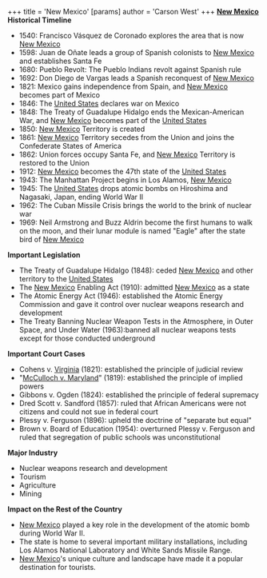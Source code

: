 +++
 title = 'New Mexico'
[params]
	author = 'Carson West'
+++
**[New Mexico](./../new-mexico/) Historical Timeline**
- 1540: Francisco Vásquez de Coronado explores the area that is now [New Mexico](./../new-mexico/)
- 1598: Juan de Oñate leads a group of Spanish colonists to [New Mexico](./../new-mexico/) and establishes Santa Fe
- 1680: Pueblo Revolt: The Pueblo Indians revolt against Spanish rule
- 1692: Don Diego de Vargas leads a Spanish reconquest of [New Mexico](./../new-mexico/)
- 1821: Mexico gains independence from Spain, and [New Mexico](./../new-mexico/) becomes part of Mexico
- 1846: The [United States](./../united-states/) declares war on Mexico
- 1848: The Treaty of Guadalupe Hidalgo ends the Mexican-American War, and [New Mexico](./../new-mexico/) becomes part of the [United States](./../united-states/)
- 1850: [New Mexico](./../new-mexico/) Territory is created
- 1861: [New Mexico](./../new-mexico/) Territory secedes from the Union and joins the Confederate States of America
- 1862: Union forces occupy Santa Fe, and [New Mexico](./../new-mexico/) Territory is restored to the Union
- 1912: [New Mexico](./../new-mexico/) becomes the 47th state of the [United States](./../united-states/)
- 1943: The Manhattan Project begins in Los Alamos, [New Mexico](./../new-mexico/)
- 1945: The [United States](./../united-states/) drops atomic bombs on Hiroshima and Nagasaki, Japan, ending World War II
- 1962: The Cuban Missile Crisis brings the world to the brink of nuclear war
- 1969: Neil Armstrong and Buzz Aldrin become the first humans to walk on the moon, and their lunar module is named "Eagle" after the state bird of [New Mexico](./../new-mexico/)

**Important Legislation**
- The Treaty of Guadalupe Hidalgo (1848): ceded [New Mexico](./../new-mexico/) and other territory to the [United States](./../united-states/)
- The [New Mexico](./../new-mexico/) Enabling Act (1910): admitted [New Mexico](./../new-mexico/) as a state
- The Atomic Energy Act (1946): established the Atomic Energy Commission and gave it control over nuclear weapons research and development
- The Treaty Banning Nuclear Weapon Tests in the Atmosphere, in Outer Space, and Under Water (1963):banned all nuclear weapons tests except for those conducted underground

**Important Court Cases**
- Cohens v. [Virginia](./../virginia/) (1821): established the principle of judicial review
- "[McCulloch v. Maryland](./../mcculloch-v.-maryland/)" (1819): established the principle of implied powers
- Gibbons v. Ogden (1824): established the principle of federal supremacy
- Dred Scott v. Sandford (1857): ruled that African Americans were not citizens and could not sue in federal court
- Plessy v. Ferguson (1896): upheld the doctrine of "separate but equal"
- Brown v. Board of Education (1954): overturned Plessy v. Ferguson and ruled that segregation of public schools was unconstitutional

**Major Industry**
- Nuclear weapons research and development
- Tourism
- Agriculture
- Mining

**Impact on the Rest of the Country**
- [New Mexico](./../new-mexico/) played a key role in the development of the atomic bomb during World War II.
- The state is home to several important military installations, including Los Alamos National Laboratory and White Sands Missile Range.
- [New Mexico](./../new-mexico/)'s unique culture and landscape have made it a popular destination for tourists.